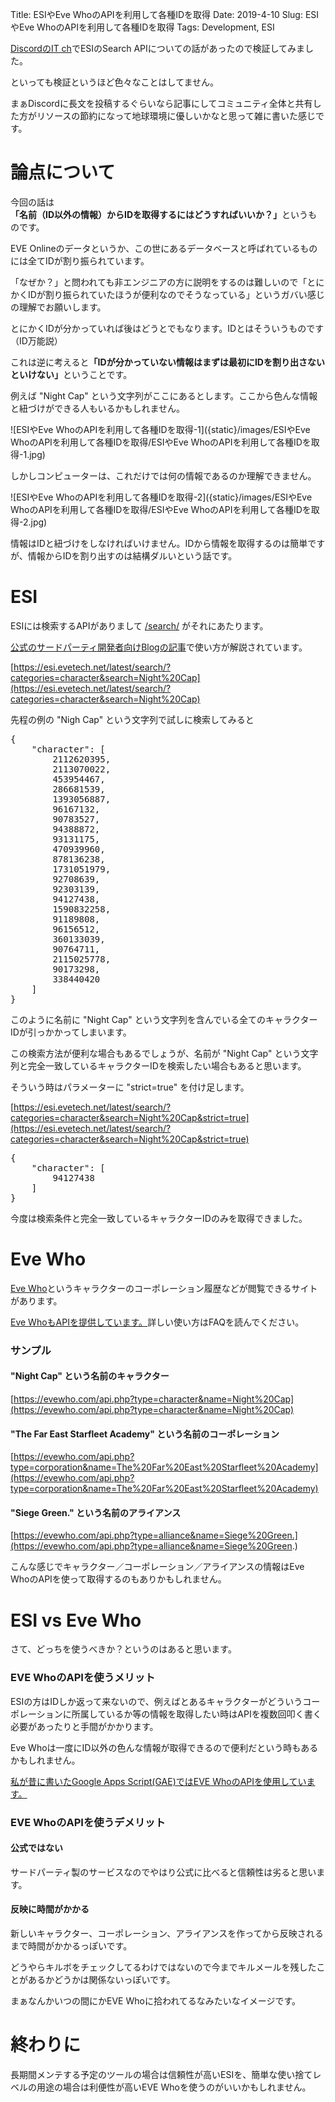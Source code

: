 Title: ESIやEve WhoのAPIを利用して各種IDを取得
Date: 2019-4-10
Slug: ESIやEve WhoのAPIを利用して各種IDを取得
Tags: Development, ESI

[DiscordのIT ch](https://discord.gg/XK9A348)でESIのSearch APIについての話があったので検証してみました。

といっても検証というほど色々なことはしてません。

まぁDiscordに長文を投稿するぐらいなら記事にしてコミュニティ全体と共有した方がリソースの節約になって地球環境に優しいかなと思って雑に書いた感じです。

# 論点について

今回の話は<b>「名前（ID以外の情報）からIDを取得するにはどうすればいいか？」</b>というものです。

EVE Onlineのデータというか、この世にあるデータベースと呼ばれているものには全てIDが割り振られています。

「なぜか？」と問われても非エンジニアの方に説明をするのは難しいので「とにかくIDが割り振られていたほうが便利なのでそうなっている」というガバい感じの理解でお願いします。

とにかくIDが分かっていれば後はどうとでもなります。IDとはそういうものです（ID万能説）

これは逆に考えると<b>「IDが分かっていない情報はまずは最初にIDを割り出さないといけない」</b>ということです。

例えば "Night Cap" という文字列がここにあるとします。ここから色んな情報と紐づけができる人もいるかもしれません。

![ESIやEve WhoのAPIを利用して各種IDを取得-1]({static}/images/ESIやEve WhoのAPIを利用して各種IDを取得/ESIやEve WhoのAPIを利用して各種IDを取得-1.jpg)

しかしコンピューターは、これだけでは何の情報であるのか理解できません。

![ESIやEve WhoのAPIを利用して各種IDを取得-2]({static}/images/ESIやEve WhoのAPIを利用して各種IDを取得/ESIやEve WhoのAPIを利用して各種IDを取得-2.jpg)

情報はIDと紐づけをしなければいけません。IDから情報を取得するのは簡単ですが、情報からIDを割り出すのは結構ダルいという話です。

# ESI

ESIには検索するAPIがありまして [/search/](https://esi.evetech.net/latest/#!/Search/get_search) がそれにあたります。

[公式のサードパーティ開発者向けBlogの記事](https://developers.eveonline.com/blog/article/simplify-esi-queries-by-using-search)で使い方が解説されています。

[https://esi.evetech.net/latest/search/?categories=character&search=Night%20Cap](https://esi.evetech.net/latest/search/?categories=character&search=Night%20Cap)

先程の例の "Nigh Cap" という文字列で試しに検索してみると

<pre>
{
    "character": [
        2112620395,
        2113070022,
        453954467,
        286681539,
        1393056887,
        96167132,
        90783527,
        94388872,
        93131175,
        470939960,
        878136238,
        1731051979,
        92708639,
        92303139,
        94127438,
        1590832258,
        91189808,
        96156512,
        360133039,
        90764711,
        2115025778,
        90173298,
        338440420
    ]
}
</pre>

このように名前に "Night Cap" という文字列を含んでいる全てのキャラクターIDが引っかかってしまいます。

この検索方法が便利な場合もあるでしょうが、名前が "Night Cap" という文字列と完全一致しているキャラクターIDを検索したい場合もあると思います。

そういう時はパラメーターに "strict=true" を付け足します。

[https://esi.evetech.net/latest/search/?categories=character&search=Night%20Cap&strict=true](https://esi.evetech.net/latest/search/?categories=character&search=Night%20Cap&strict=true)

<pre>
{
    "character": [
        94127438
    ]
}
</pre>

今度は検索条件と完全一致しているキャラクターIDのみを取得できました。

# Eve Who

[Eve Who](https://evewho.com/)というキャラクターのコーポレーション履歴などが閲覧できるサイトがあります。

[Eve WhoもAPIを提供しています。](https://evewho.com/faq/)詳しい使い方はFAQを読んでください。

### サンプル
#### "Night Cap" という名前のキャラクター
[https://evewho.com/api.php?type=character&name=Night%20Cap](https://evewho.com/api.php?type=character&name=Night%20Cap)

#### "The Far East Starfleet Academy" という名前のコーポレーション
[https://evewho.com/api.php?type=corporation&name=The%20Far%20East%20Starfleet%20Academy](https://evewho.com/api.php?type=corporation&name=The%20Far%20East%20Starfleet%20Academy)

#### "Siege Green." という名前のアライアンス
[https://evewho.com/api.php?type=alliance&name=Siege%20Green.](https://evewho.com/api.php?type=alliance&name=Siege%20Green.)

こんな感じでキャラクター／コーポレーション／アライアンスの情報はEve WhoのAPIを使って取得するのもありかもしれません。

# ESI vs Eve Who

さて、どっちを使うべきか？というのはあると思います。

### EVE WhoのAPIを使うメリット
ESIの方はIDしか返って来ないので、例えばとあるキャラクターがどういうコーポレーションに所属しているか等の情報を取得したい時はAPIを複数回叩く書く必要があったりと手間がかかります。

Eve Whoは一度にID以外の色んな情報が取得できるので便利だという時もあるかもしれません。

[私が昔に書いたGoogle Apps Script(GAE)ではEVE WhoのAPIを使用しています。](https://evekatsu.github.io/news/%E5%90%8D%E5%89%8D%E3%81%8B%E3%82%89%E6%89%80%E5%B1%9E%E3%82%92%E5%8F%96%E5%BE%97%E3%81%99%E3%82%8BGAS.html)

### EVE WhoのAPIを使うデメリット

#### 公式ではない

サードパーティ製のサービスなのでやはり公式に比べると信頼性は劣ると思います。

#### 反映に時間がかかる

新しいキャラクター、コーポレーション、アライアンスを作ってから反映されるまで時間がかかるっぽいです。

どうやらキルボをチェックしてるわけではないので今までキルメールを残したことがあるかどうかは関係ないっぽいです。

まぁなんかいつの間にかEVE Whoに拾われてるなみたいなイメージです。

# 終わりに

長期間メンテする予定のツールの場合は信頼性が高いESIを、簡単な使い捨てレベルの用途の場合は利便性が高いEVE Whoを使うのがいいかもしれません。
